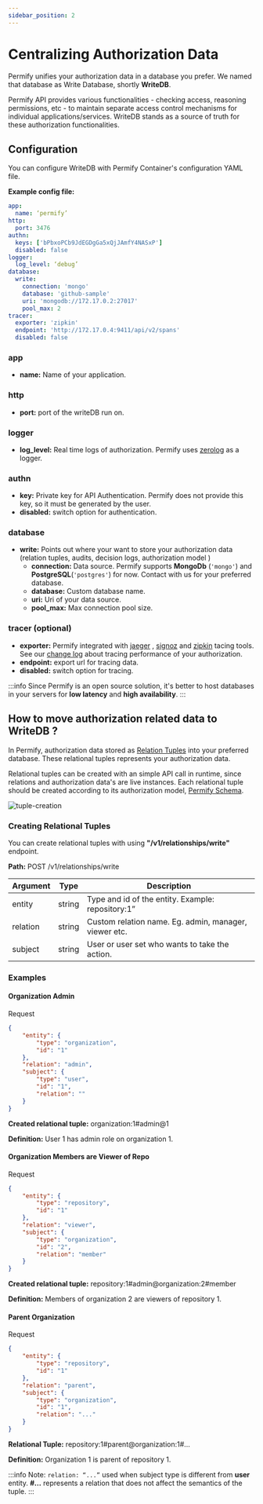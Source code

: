 ```yaml
---
sidebar_position: 2
---
```


# Centralizing Authorization Data

Permify unifies your authorization data in a database you prefer. We named that database as Write Database, shortly **WriteDB**.

Permify API provides various functionalities - checking access, reasoning permissions, etc - to maintain separate access control mechanisms for individual applications/services. WriteDB stands as a source of truth for these authorization functionalities.

## Configuration

You can configure WriteDB with Permify Container's configuration YAML file.  

**Example config file:**

```yaml
app: 
  name: ‘permify’ 
http:
  port: 3476
authn:
  keys: ['bPbxoPCb9JdEGDgGa5xQjJAmfY4NASxP']
  disabled: false
logger:
  log_level: ‘debug’
database:
  write:
    connection: 'mongo'
    database: 'github-sample'
    uri: 'mongodb://172.17.0.2:27017'
    pool_max: 2
tracer:
  exporter: 'zipkin'
  endpoint: 'http://172.17.0.4:9411/api/v2/spans'
  disabled: false

```
### **app**
* **name:** Name of your application.

### **http**
* **port:** port of the writeDB run on.

### **logger**
* **log_level:** Real time logs of authorization. Permify uses [zerolog] as a logger.

[zerolog]: https://github.com/rs/zerolog

### **authn**
* **key:** Private key for API Authentication. Permify does not provide this key, so it must be generated by the user.
* **disabled:** switch option for authentication.

### **database**
* **write:** Points out where your want to store your authorization data (relation tuples, audits, decision logs, authorization model )
    * **connection:** Data source. Permify supports **MongoDb** (`'mongo'`) and **PostgreSQL**(`'postgres'`) for now. Contact with us for your preferred database.
    * **database:** Custom database name.
    * **uri:** Uri of your data source.
    * **pool_max:** Max connection pool size.

### **tracer** (optional)
* **exporter:** Permify integrated with [jaeger] , [signoz] and [zipkin] tacing tools. See our [change log] about tracing performance of your authorization.
* **endpoint:** export url for tracing data.
* **disabled:** switch option for tracing.

[jaeger]: https://www.jaegertracing.io/
[zipkin]: https://zipkin.io/
[signoz]: https://signoz.io/
[change log]: https://www.permify.co/change-log/integration-with-tracing-tools-jaeger-signoz-and-zipkin

:::info
Since Permify is an open 
source solution, it's better to host databases in your servers for **low latency** and **high availability**.
:::

## How to move authorization related data to WriteDB ?

In Permify, authorization data stored as [Relation Tuples] into your preferred database. These relational tuples represents your authorization data.

[Relation Tuples]: /docs/relational-tuples

Relational tuples can be created with an simple API call in runtime, since relations and authorization data's are live instances. Each relational tuple should be created according to its authorization model, [Permify Schema]. 

[Permify Schema]: docs/getting-started/modeling

![tuple-creation](https://user-images.githubusercontent.com/34595361/186637488-30838a3b-849a-4859-ae4f-d664137bb6ba.png)

### Creating Relational Tuples

You can create relational tuples with using **"/v1/relationships/write"** endpoint.

**Path:** POST /v1/relationships/write

| Argument | Type |  Description |
|-------------------|---------|-------------|
| entity | string | Type and id of the entity. Example: repository:1”|
| relation | string |  Custom relation name. Eg. admin, manager, viewer etc. |
| subject | string |  User or user set who wants to take the action. |

### Examples 

#### **Organization Admin**

Request

```json
{
    "entity": {
        "type": "organization",
        "id": "1"
    },
    "relation": "admin",
    "subject": {
        "type": "user",
        "id": "1",
        "relation": ""
    }
}
```

**Created relational tuple:** organization:1#admin@1

**Definition:** User 1 has admin role on organization 1.

#### **Organization Members are Viewer of Repo** 

Request

```json
{
    "entity": {
        "type": "repository",
        "id": "1"
    },
    "relation": "viewer",
    "subject": {
        "type": "organization",
        "id": "2",
        "relation": "member"
    }
}
```

**Created relational tuple:** repository:1#admin@organization:2#member

**Definition:** Members of organization 2 are viewers of repository 1.

#### **Parent Organization**

Request

```json
{
    "entity": {
        "type": "repository",
        "id": "1"
    },
    "relation": "parent",
    "subject": {
        "type": "organization",
        "id": "1",
        "relation": "..."
    }
}
```

**Relational Tuple:** repository:1#parent@organization:1#…

**Definition:** Organization 1 is parent of repository 1.

:::info
Note: `relation: “...”` used when subject type is different from **user** entity. **#…** represents a relation that does not affect the semantics of the tuple.
:::
